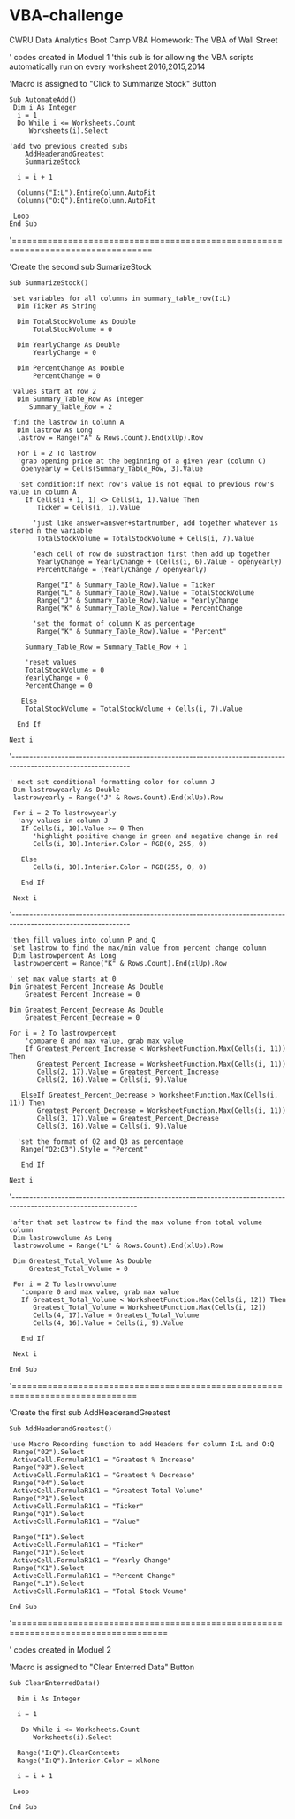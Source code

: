 # VBA-challenge
CWRU Data Analytics Boot Camp VBA Homework: The VBA of Wall Street

' codes created in Moduel 1
'this sub is for allowing the VBA scripts automatically run on every worksheet 2016,2015,2014

'Macro is assigned to "Click to Summarize Stock" Button

    Sub AutomateAdd()
     Dim i As Integer
      i = 1
      Do While i <= Worksheets.Count
         Worksheets(i).Select
         
    'add two previous created subs
        AddHeaderandGreatest
        SummarizeStock
        
      i = i + 1
      
      Columns("I:L").EntireColumn.AutoFit
      Columns("O:Q").EntireColumn.AutoFit
      
     Loop
    End Sub
'=================================================================================

'Create the second sub SumarizeStock

    Sub SummarizeStock()
    
    'set variables for all columns in summary_table_row(I:L)
      Dim Ticker As String
      
      Dim TotalStockVolume As Double
          TotalStockVolume = 0
          
      Dim YearlyChange As Double
          YearlyChange = 0
          
      Dim PercentChange As Double
          PercentChange = 0
          
    'values start at row 2    
      Dim Summary_Table_Row As Integer
         Summary_Table_Row = 2
         
    'find the lastrow in Column A
      Dim lastrow As Long
      lastrow = Range("A" & Rows.Count).End(xlUp).Row
      
      For i = 2 To lastrow
      'grab opening price at the beginning of a given year (column C)
       openyearly = Cells(Summary_Table_Row, 3).Value
       
      'set condition:if next row's value is not equal to previous row's value in column A
        If Cells(i + 1, 1) <> Cells(i, 1).Value Then
           Ticker = Cells(i, 1).Value
          
          'just like answer=answer+startnumber, add together whatever is stored n the variable
           TotalStockVolume = TotalStockVolume + Cells(i, 7).Value
           
          'each cell of row do substraction first then add up together
           YearlyChange = YearlyChange + (Cells(i, 6).Value - openyearly) 
           PercentChange = (YearlyChange / openyearly)
           
           Range("I" & Summary_Table_Row).Value = Ticker
           Range("L" & Summary_Table_Row).Value = TotalStockVolume
           Range("J" & Summary_Table_Row).Value = YearlyChange
           Range("K" & Summary_Table_Row).Value = PercentChange
           
          'set the format of column K as percentage
           Range("K" & Summary_Table_Row).Value = "Percent"
           
        Summary_Table_Row = Summary_Table_Row + 1 
        
        'reset values
        TotalStockVolume = 0
        YearlyChange = 0
        PercentChange = 0  
        
       Else
        TotalStockVolume = TotalStockVolume + Cells(i, 7).Value  
        
      End If
     
    Next i
 '---------------------------------------------------------------------------------------------------------------
 
    ' next set conditional formatting color for column J
     Dim lastrowyearly As Double
     lastrowyearly = Range("J" & Rows.Count).End(xlUp).Row
    
     For i = 2 To lastrowyearly
      'any values in column J
       If Cells(i, 10).Value >= 0 Then
          'highlight positive change in green and negative change in red
          Cells(i, 10).Interior.Color = RGB(0, 255, 0)
         
       Else
          Cells(i, 10).Interior.Color = RGB(255, 0, 0)
         
       End If
   
     Next i
  '---------------------------------------------------------------------------------------------------------------
  
    'then fill values into column P and Q
    'set lastrow to find the max/min value from percent change column
     Dim lastrowpercent As Long
     lastrowpercent = Range("K" & Rows.Count).End(xlUp).Row
    
    ' set max value starts at 0
    Dim Greatest_Percent_Increase As Double
        Greatest_Percent_Increase = 0
    
    Dim Greatest_Percent_Decrease As Double
        Greatest_Percent_Decrease = 0
    
    For i = 2 To lastrowpercent
        'compare 0 and max value, grab max value
        If Greatest_Percent_Increase < WorksheetFunction.Max(Cells(i, 11)) Then
           Greatest_Percent_Increase = WorksheetFunction.Max(Cells(i, 11))  
           Cells(2, 17).Value = Greatest_Percent_Increase 
           Cells(2, 16).Value = Cells(i, 9).Value
         
       ElseIf Greatest_Percent_Decrease > WorksheetFunction.Max(Cells(i, 11)) Then
           Greatest_Percent_Decrease = WorksheetFunction.Max(Cells(i, 11))
           Cells(3, 17).Value = Greatest_Percent_Decrease 
           Cells(3, 16).Value = Cells(i, 9).Value  
         
      'set the format of Q2 and Q3 as percentage
       Range("Q2:Q3").Style = "Percent"
      
       End If
     
    Next i
 '-----------------------------------------------------------------------------------------------------------------
 
    'after that set lastrow to find the max volume from total volume column
     Dim lastrowvolume As Long
     lastrowvolume = Range("L" & Rows.Count).End(xlUp).Row
    
     Dim Greatest_Total_Volume As Double
         Greatest_Total_Volume = 0
    
     For i = 2 To lastrowvolume
       'compare 0 and max value, grab max value
       If Greatest_Total_Volume < WorksheetFunction.Max(Cells(i, 12)) Then
          Greatest_Total_Volume = WorksheetFunction.Max(Cells(i, 12)) 
          Cells(4, 17).Value = Greatest_Total_Volume
          Cells(4, 16).Value = Cells(i, 9).Value
         
       End If
      
     Next i
    
    End Sub
'==============================================================================

'Create the first sub AddHeaderandGreatest

    Sub AddHeaderandGreatest()

    'use Macro Recording function to add Headers for column I:L and O:Q
     Range("02").Select
     ActiveCell.FormulaR1C1 = "Greatest % Increase"
     Range("03").Select
     ActiveCell.FormulaR1C1 = "Greatest % Decrease"
     Range("04").Select
     ActiveCell.FormulaR1C1 = "Greatest Total Volume"
     Range("P1").Select
     ActiveCell.FormulaR1C1 = "Ticker"
     Range("Q1").Select
     ActiveCell.FormulaR1C1 = "Value"
   
     Range("I1").Select
     ActiveCell.FormulaR1C1 = "Ticker"
     Range("J1").Select
     ActiveCell.FormulaR1C1 = "Yearly Change"
     Range("K1").Select
     ActiveCell.FormulaR1C1 = "Percent Change"
     Range("L1").Select
     ActiveCell.FormulaR1C1 = "Total Stock Voume"
   
    End Sub
'====================================================================================   

' codes created in Moduel 2

'Macro is assigned to "Clear Enterred Data" Button

    Sub ClearEnterredData()
 
      Dim i As Integer
   
      i = 1
   
       Do While i <= Worksheets.Count
          Worksheets(i).Select
    
      Range("I:Q").ClearContents
      Range("I:Q").Interior.Color = xlNone
   
      i = i + 1
   
     Loop
   
    End Sub
